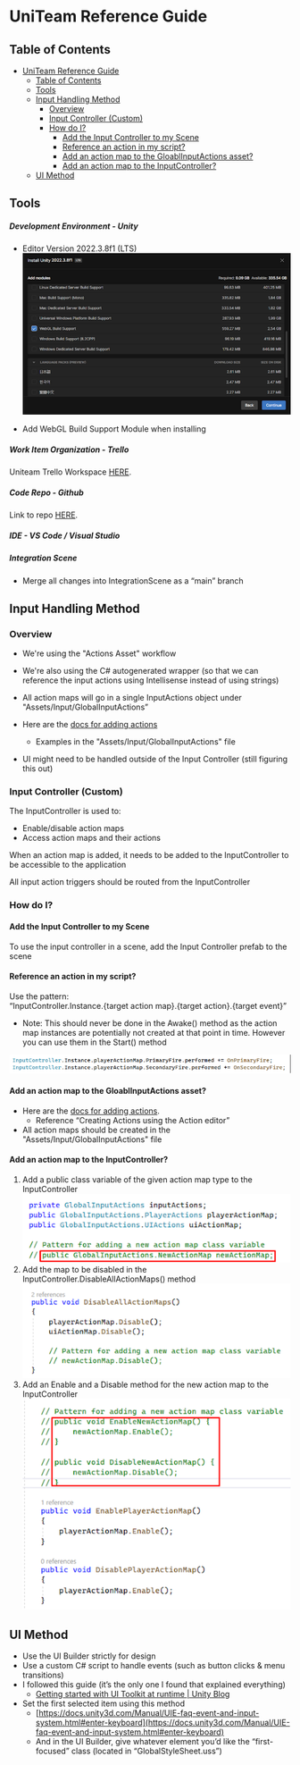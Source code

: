 #  UniTeam Reference Guide

## Table of Contents
- [UniTeam Reference Guide](#uniteam-reference-guide)
  - [Table of Contents](#table-of-contents)
  - [Tools](#tools)
  - [Input Handling Method](#input-handling-method)
    - [Overview](#overview)
    - [Input Controller (Custom)](#input-controller-custom)
    - [How do I?](#how-do-i)
      - [Add the Input Controller to my Scene](#add-the-input-controller-to-my-scene)
      - [Reference an action in my script?](#reference-an-action-in-my-script)
      - [Add an action map to the GloablInputActions asset?](#add-an-action-map-to-the-gloablinputactions-asset)
      - [Add an action map to the InputController?](#add-an-action-map-to-the-inputcontroller)
  - [UI Method](#ui-method)

## Tools

##### Development Environment - Unity
* Editor Version 2022.3.8f1 (LTS) 
![alt_text](images/UnityVersionAndPackages.png "image_tooltip")

* Add WebGL Build Support Module when installing

##### Work Item Organization - Trello

Uniteam Trello Workspace [HERE](https://trello.com/invite/uniteam110/ATTIdfea28631ef499c7ebaed34a7ebcc0a505FF00CC).


##### Code Repo  - Github
Link to repo [HERE](https://github.com/RTrisler/UniTeam).

##### IDE - VS Code / Visual Studio

##### Integration Scene
* Merge all changes into IntegrationScene as a “main” branch

## Input Handling Method

### Overview
* We're using the "Actions Asset" workflow
* We're also using the C# autogenerated wrapper (so that we can reference the input actions using Intellisense instead of using strings)
* All action maps will go in a single InputActions object under "Assets/Input/GlobalInputActions”
* Here are the [docs for adding actions](https://docs.unity3d.com/Packages/com.unity.inputsystem@1.8/manual/Actions.html#creating-actions)
    * Examples in the  "Assets/Input/GlobalInputActions" file

* UI might need to be handled outside of the Input Controller (still figuring this out)

### Input Controller (Custom)
The InputController is used to:
* Enable/disable action maps
* Access action maps and their actions

When an action map is added, it needs to be added to the InputController to be accessible to the application

All input action triggers should be routed from the InputController

### How do I?
#### Add the Input Controller to my Scene
To use the input controller in a scene, add the Input Controller prefab to the scene

#### Reference an action in my script?
Use the pattern:  \
“InputController.Instance.{target action map}.{target action}.{target event}”

* Note: This should never be done in the Awake() method as the action map instances are potentially not created at that point in time. However you can use them in the Start() method

![Alt text](images/ReferenceAnInputActionInMyScprit.png)

#### Add an action map to the GloablInputActions asset?
* Here are the [docs for adding actions](https://docs.unity3d.com/Packages/com.unity.inputsystem@1.8/manual/Actions.html#creating-actions). 
    * Reference “Creating Actions using the Action editor”
* All action maps should be created in the  "Assets/Input/GlobalInputActions" file

#### Add an action map to the InputController?
1. Add a public class variable of the given action map type to the InputController
![alt_text](images/AddActionMapToInputControllerStep1.png "image_tooltip")
2. Add the map to be disabled in the InputController.DisableAllActionMaps() method
![alt_text](images/AddActionMapToInputControllerStep2.png "image_tooltip")
3. Add an Enable and a Disable method for the new action map to the InputController
![alt_text](images/AddActionMapToInputControllerStep3.png "image_tooltip")


## UI Method
* Use the UI Builder strictly for design
* Use a custom C# script to handle events (such as button clicks & menu transitions)
* I followed this guide (it’s the only one I found that explained everything)
    * [Getting started with UI Toolkit at runtime | Unity Blog](https://blog.unity.com/engine-platform/ui-toolkit-at-runtime-get-the-breakdown)
* Set the first selected item using this method
    * [https://docs.unity3d.com/Manual/UIE-faq-event-and-input-system.html#enter-keyboard](https://docs.unity3d.com/Manual/UIE-faq-event-and-input-system.html#enter-keyboard)
    * And in the UI Builder, give whatever element you’d like the “first-focused” class (located in “GlobalStyleSheet.uss”)